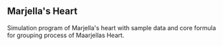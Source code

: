 ## Marjella's Heart

Simulation program of Marjella's heart with sample data and core formula for grouping process of Maarjellas Heart.